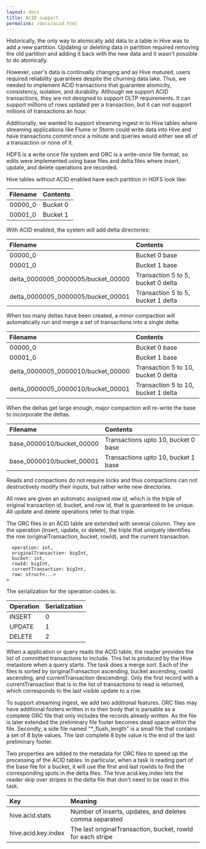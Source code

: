```yaml
---
layout: docs
title: ACID support
permalink: /docs/acid.html
---
```


Historically, the only way to atomically add data to a table in Hive
was to add a new partition. Updating or deleting data in partition
required removing the old partition and adding it back with the new
data and it wasn't possible to do atomically.

However, user's data is continually changing and as Hive matured,
users required reliability guarantees despite the churning data
lake. Thus, we needed to implement ACID transactions that guarantee
atomicity, consistency, isolation, and durability. Although we support
ACID transactions, they are not designed to support OLTP requirements.
It can support millions of rows updated per a transaction, but it can
not support millions of transactions an hour.

Additionally, we wanted to support streaming ingest in to Hive tables where
streaming applications like Flume or Storm could write data into Hive and 
have transactions commit once a minute and queries would either see all of 
a transaction or none of it.

HDFS is a write once file system and ORC is a write-once file format, so edits
were implemented using base files and delta files where insert, update, and
delete operations are recorded.

Hive tables without ACID enabled have each partition in HDFS look like:

Filename | Contents
:------- | :--------
00000_0  | Bucket 0
00001_0  | Bucket 1

With ACID enabled, the system will add delta directories:

Filename | Contents
:------- | :--------
00000_0  | Bucket 0 base
00001_0  | Bucket 1 base
delta_0000005_0000005/bucket_00000 | Transaction 5 to 5, bucket 0 delta
delta_0000005_0000005/bucket_00001 | Transaction 5 to 5, bucket 1 delta

When too many deltas have been created, a minor compaction will automatically
run and merge a set of transactions into a single delta:

Filename | Contents
:------- | :--------
00000_0  | Bucket 0 base
00001_0  | Bucket 1 base
delta_0000005_0000010/bucket_00000 | Transaction 5 to 10, bucket 0 delta
delta_0000005_0000010/bucket_00001 | Transaction 5 to 10, bucket 1 delta

When the deltas get large enough, major compaction will re-write the base
to incorporate the deltas.

Filename | Contents
:------- | :--------
base_0000010/bucket_00000 | Transactions upto 10, bucket 0 base
base_0000010/bucket_00001 | Transactions upto 10, bucket 1 base

Reads and compactions do not require locks and thus compactions can
not destructively modify their inputs, but rather write new
directories.

All rows are given an automatic assigned row id, which is the triple of
original transaction id, bucket, and row id, that is guaranteed to be unique.
All update and delete operations refer to that triple.

The ORC files in an ACID table are extended with several column. They
are the operation (insert, update, or delete), the triple that
uniquely identifies the row (originalTransaction, bucket, rowId), and
the current transaction.

```struct<
  operation: int,
  originalTransaction: bigInt,
  bucket: int,
  rowId: bigInt,
  currentTransaction: bigInt,
  row: struct<...>
>
```

The serialization for the operation codes is:

Operation | Serialization
:-------- | :------------
INSERT    | 0
UPDATE    | 1
DELETE    | 2

When a application or query reads the ACID table, the reader provides
the list of committed transactions to include. This list is produced
by the Hive metastore when a query starts. The task does a merge
sort. Each of the files is sorted by (originalTransaction ascending,
bucket ascending, rowId ascending, and currentTransaction
descending). Only the first record with a currentTransaction that is
in the list of transactions to read is returned, which corresponds to
the last visible update to a row.

To support streaming ingest, we add two additional features. ORC files
may have additional footers written in to their body that is parsable
as a complete ORC file that only includes the records already
written. As the file is later extended the preliminary file footer
becomes dead space within the file. Secondly, a side file named
"*_flush_length" is a small file that contains a set of 8 byte
values. The last complete 8 byte value is the end of the last
preliminary footer. 

Two properties are added to the metadata for ORC files to speed up the
processing of the ACID tables. In particular, when a task is reading
part of the base file for a bucket, it will use the first and last
rowIds to find the corresponding spots in the delta files. The
hive.acid.key.index lets the reader skip over stripes in the delta
file that don't need to be read in this task.

Key                 | Meaning
:------------------ | :-----------
hive.acid.stats     | Number of inserts, updates, and deletes comma separated
hive.acid.key.index | The last originalTransaction, bucket, rowId for each stripe
